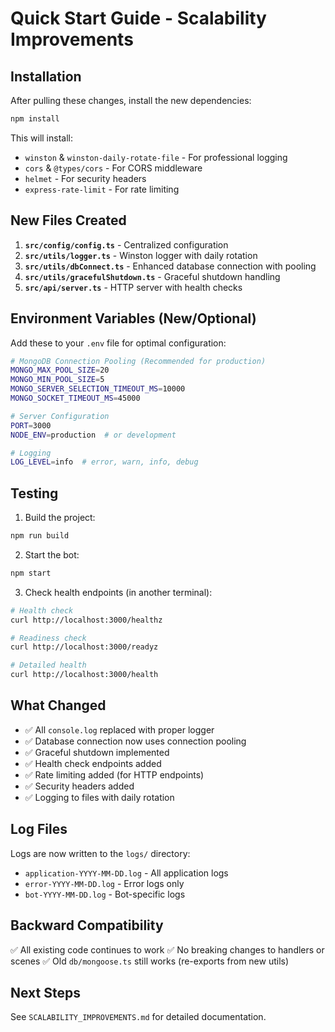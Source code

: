 # Quick Start Guide - Scalability Improvements

## Installation

After pulling these changes, install the new dependencies:

```bash
npm install
```

This will install:
- `winston` & `winston-daily-rotate-file` - For professional logging
- `cors` & `@types/cors` - For CORS middleware
- `helmet` - For security headers
- `express-rate-limit` - For rate limiting

## New Files Created

1. **`src/config/config.ts`** - Centralized configuration
2. **`src/utils/logger.ts`** - Winston logger with daily rotation
3. **`src/utils/dbConnect.ts`** - Enhanced database connection with pooling
4. **`src/utils/gracefulShutdown.ts`** - Graceful shutdown handling
5. **`src/api/server.ts`** - HTTP server with health checks

## Environment Variables (New/Optional)

Add these to your `.env` file for optimal configuration:

```bash
# MongoDB Connection Pooling (Recommended for production)
MONGO_MAX_POOL_SIZE=20
MONGO_MIN_POOL_SIZE=5
MONGO_SERVER_SELECTION_TIMEOUT_MS=10000
MONGO_SOCKET_TIMEOUT_MS=45000

# Server Configuration
PORT=3000
NODE_ENV=production  # or development

# Logging
LOG_LEVEL=info  # error, warn, info, debug
```

## Testing

1. Build the project:
```bash
npm run build
```

2. Start the bot:
```bash
npm start
```

3. Check health endpoints (in another terminal):
```bash
# Health check
curl http://localhost:3000/healthz

# Readiness check
curl http://localhost:3000/readyz

# Detailed health
curl http://localhost:3000/health
```

## What Changed

- ✅ All `console.log` replaced with proper logger
- ✅ Database connection now uses connection pooling
- ✅ Graceful shutdown implemented
- ✅ Health check endpoints added
- ✅ Rate limiting added (for HTTP endpoints)
- ✅ Security headers added
- ✅ Logging to files with daily rotation

## Log Files

Logs are now written to the `logs/` directory:
- `application-YYYY-MM-DD.log` - All application logs
- `error-YYYY-MM-DD.log` - Error logs only
- `bot-YYYY-MM-DD.log` - Bot-specific logs

## Backward Compatibility

✅ All existing code continues to work
✅ No breaking changes to handlers or scenes
✅ Old `db/mongoose.ts` still works (re-exports from new utils)

## Next Steps

See `SCALABILITY_IMPROVEMENTS.md` for detailed documentation.

